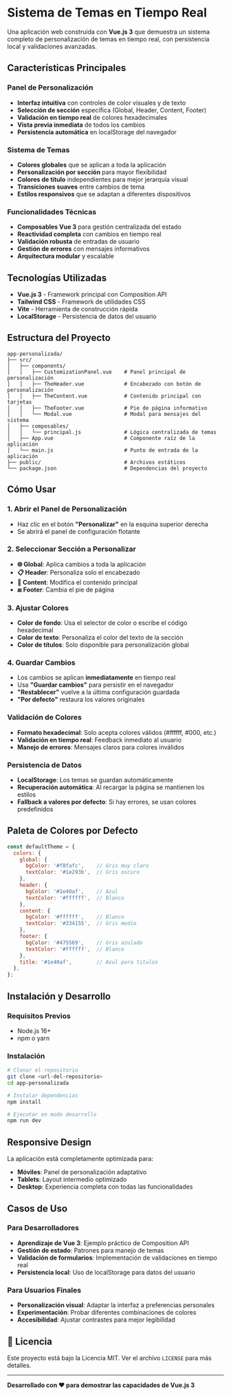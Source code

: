 # Sistema de Temas en Tiempo Real

Una aplicación web construida con **Vue.js 3** que demuestra un sistema completo de personalización de temas en tiempo real, con persistencia local y validaciones avanzadas.

## Características Principales

### Panel de Personalización
- **Interfaz intuitiva** con controles de color visuales y de texto
- **Selección de sección** específica (Global, Header, Content, Footer)
- **Validación en tiempo real** de colores hexadecimales
- **Vista previa inmediata** de todos los cambios
- **Persistencia automática** en localStorage del navegador

### Sistema de Temas
- **Colores globales** que se aplican a toda la aplicación
- **Personalización por sección** para mayor flexibilidad
- **Colores de título** independientes para mejor jerarquía visual
- **Transiciones suaves** entre cambios de tema
- **Estilos responsivos** que se adaptan a diferentes dispositivos

### Funcionalidades Técnicas
- **Composables Vue 3** para gestión centralizada del estado
- **Reactividad completa** con cambios en tiempo real
- **Validación robusta** de entradas de usuario
- **Gestión de errores** con mensajes informativos
- **Arquitectura modular** y escalable

## Tecnologías Utilizadas

- **Vue.js 3** - Framework principal con Composition API
- **Tailwind CSS** - Framework de utilidades CSS
- **Vite** - Herramienta de construcción rápida
- **LocalStorage** - Persistencia de datos del usuario

## Estructura del Proyecto

```
app-personalizada/
├── src/
│   ├── components/
│   │   ├── CustomizationPanel.vue    # Panel principal de personalización
│   │   ├── TheHeader.vue             # Encabezado con botón de personalización
│   │   ├── TheContent.vue            # Contenido principal con tarjetas
│   │   ├── TheFooter.vue             # Pie de página informativo
│   │   └── Modal.vue                 # Modal para mensajes del sistema
│   ├── composables/
│   │   └── principal.js              # Lógica centralizada de temas
│   ├── App.vue                       # Componente raíz de la aplicación
│   └── main.js                       # Punto de entrada de la aplicación
├── public/                           # Archivos estáticos
└── package.json                      # Dependencias del proyecto
```

##  Cómo Usar

### 1. Abrir el Panel de Personalización
- Haz clic en el botón **"Personalizar"** en la esquina superior derecha
- Se abrirá el panel de configuración flotante

### 2. Seleccionar Sección a Personalizar
- **🌐 Global**: Aplica cambios a toda la aplicación
- **📋 Header**: Personaliza solo el encabezado
- **📄 Content**: Modifica el contenido principal
- **🔚 Footer**: Cambia el pie de página

### 3. Ajustar Colores
- **Color de fondo**: Usa el selector de color o escribe el código hexadecimal
- **Color de texto**: Personaliza el color del texto de la sección
- **Color de títulos**: Solo disponible para personalización global

### 4. Guardar Cambios
- Los cambios se aplican **inmediatamente** en tiempo real
- Usa **"Guardar cambios"** para persistir en el navegador
- **"Restablecer"** vuelve a la última configuración guardada
- **"Por defecto"** restaura los valores originales


### Validación de Colores
- **Formato hexadecimal**: Solo acepta colores válidos (#ffffff, #000, etc.)
- **Validación en tiempo real**: Feedback inmediato al usuario
- **Manejo de errores**: Mensajes claros para colores inválidos

### Persistencia de Datos
- **LocalStorage**: Los temas se guardan automáticamente
- **Recuperación automática**: Al recargar la página se mantienen los estilos
- **Fallback a valores por defecto**: Si hay errores, se usan colores predefinidos

## Paleta de Colores por Defecto

```javascript
const defaultTheme = {
  colors: {
    global: {
      bgColor: '#f8fafc',    // Gris muy claro
      textColor: '#1e293b',  // Gris oscuro
    },
    header: {
      bgColor: '#1e40af',    // Azul
      textColor: '#ffffff',  // Blanco
    },
    content: {
      bgColor: '#ffffff',    // Blanco
      textColor: '#334155',  // Gris medio
    },
    footer: {
      bgColor: '#475569',    // Gris azulado
      textColor: '#ffffff',  // Blanco
    },
    title: '#1e40af',        // Azul para títulos
  },
};
```

## Instalación y Desarrollo

### Requisitos Previos
- Node.js 16+ 
- npm o yarn

### Instalación
```bash
# Clonar el repositorio
git clone <url-del-repositorio>
cd app-personalizada

# Instalar dependencias
npm install

# Ejecutar en modo desarrollo
npm run dev

```

## Responsive Design

La aplicación está completamente optimizada para:
- **Móviles**: Panel de personalización adaptativo
- **Tablets**: Layout intermedio optimizado
- **Desktop**: Experiencia completa con todas las funcionalidades

## Casos de Uso

### Para Desarrolladores
- **Aprendizaje de Vue 3**: Ejemplo práctico de Composition API
- **Gestión de estado**: Patrones para manejo de temas
- **Validación de formularios**: Implementación de validaciones en tiempo real
- **Persistencia local**: Uso de localStorage para datos del usuario

### Para Usuarios Finales
- **Personalización visual**: Adaptar la interfaz a preferencias personales
- **Experimentación**: Probar diferentes combinaciones de colores
- **Accesibilidad**: Ajustar contrastes para mejor legibilidad


## 📄 Licencia

Este proyecto está bajo la Licencia MIT. Ver el archivo `LICENSE` para más detalles.

---

**Desarrollado con ❤️ para demostrar las capacidades de Vue.js 3**